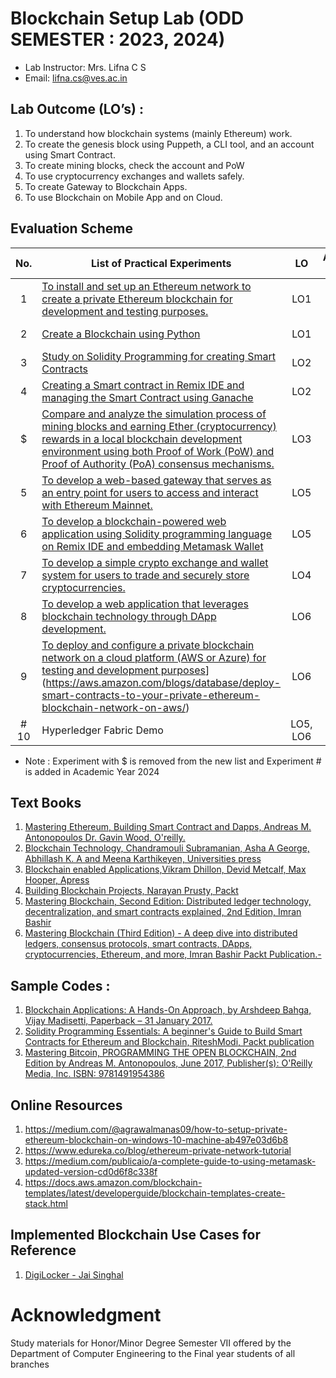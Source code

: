 # Blockchain Setup Lab (ODD SEMESTER : 2023, 2024)
* Lab Instructor:	Mrs. Lifna C S
* Email:			lifna.cs@ves.ac.in	

## Lab Outcome (LO’s) : 
1. To understand how blockchain systems (mainly Ethereum) work.
2. To create the genesis block using Puppeth, a CLI tool, and an account using Smart Contract.
3. To create mining blocks, check the account and PoW
4. To use cryptocurrency exchanges and wallets safely.
5. To create Gateway to Blockchain Apps.
6. To use Blockchain on Mobile App and on Cloud.

## Evaluation Scheme 

| No.| List of Practical Experiments |  LO | Academic Year |
| :--: | ---------------------------- | :--:| :-------------: |
| 1 | [To install and set up an Ethereum network to create a private Ethereum blockchain for development and testing purposes.](https://github.com/LifnaJos/Blockchain-Development-HBCC701/blob/main/Labwise_Instructions/Lab-1-Ethereum-Geth.md) | LO1| 2023, 2024 |
| 2 | [Create a Blockchain using Python](https://github.com/LifnaJos/Blockchain-Development-HBCC701/blob/main/Labwise_Instructions/Lab-2-Blockchain-Python.md) | LO1 | 2023, 2024 |
| 3 | [Study on Solidity Programming for creating Smart Contracts](https://github.com/LifnaJos/Blockchain-Development-HBCC701/blob/main/Labwise_Instructions/Lab-3-Solidity-Study-RemixIDE.md) | LO2 |  2023, 2024 |
| 4 | [Creating a Smart contract in Remix IDE and managing the Smart Contract using Ganache](https://github.com/LifnaJos/Blockchain-Development-HBCC701/blob/main/Labwise_Instructions/Lab-4-Ethereum-Ganache) | LO2 | 2023, 2024 |
| $ | [Compare and analyze the simulation process of mining blocks and earning Ether (cryptocurrency) rewards in a local blockchain development environment using both Proof of Work (PoW) and Proof of Authority (PoA) consensus mechanisms.](https://github.com/LifnaJos/Blockchain-Development-HBCC701/blob/main/Labwise_Instructions/Lab-5-CaseStudy-PoW-PoS.md) | LO3 | 2023 |
| 5 | [To develop a web-based gateway that serves as an entry point for users to access and interact with Ethereum Mainnet.](https://github.com/LifnaJos/Blockchain-Development-HBCC701/blob/main/Labwise_Instructions/Lab-6-Ethereum-Mainnet-Interaction.md) |LO5 |  2023, 2024 |
| 6 | [To develop a blockchain-powered web application using Solidity programming language on Remix IDE and embedding Metamask Wallet](https://github.com/LifnaJos/Blockchain-Development-HBCC701/blob/main/Labwise_Instructions/Lab-7-WebApp-Metamask-Wallet.md) | LO5 |  2023, 2024 |
| 7 | [To develop a simple crypto exchange and wallet system for users to trade and securely store cryptocurrencies.](https://www.youtube.com/watch?v=d_XOWCoUAHY&list=PLS5SEs8ZftgXHEtZ19lXmDQZm_1JKaBTK) | LO4 | 2023, 2024 |
| 8 | [To develop a web application that leverages blockchain technology through DApp development.](https://www.youtube.com/watch?v=3681ZYbDSSk&list=PLS5SEs8ZftgXXPYBH6rDk4TKnDOvinwJr) | LO6 | 2023, 2024 |
| 9 | [To deploy and configure a private blockchain network on a cloud platform (AWS or Azure) for testing and development purposes]([https://www.youtube.com/watch?v=3681ZYbDSSk&list=PLS5SEs8ZftgXXPYBH6rDk4TKnDOvinwJr)](https://aws.amazon.com/blogs/database/deploy-smart-contracts-to-your-private-ethereum-blockchain-network-on-aws/) | LO6 | 2023, 2024 |
| # 10 | Hyperledger Fabric Demo | LO5, LO6 | 2024 |

* Note : Experiment with $ is removed from the new list and Experiment # is added in Academic Year 2024

## Text Books
1. [Mastering Ethereum, Building Smart Contract and Dapps, Andreas M. Antonopoulos Dr. Gavin Wood, O'reilly.](https://drive.google.com/file/d/12gMxWvGSquUEQfWpEFenwgMHIY57JcE7/view?usp=sharing)
2. [Blockchain Technology, Chandramouli Subramanian, Asha A George, Abhillash K. A and Meena Karthikeyen, Universities press](https://www.universitiespress.com/resources?id=9789389211634)
3. [Blockchain enabled Applications,Vikram Dhillon, Devid Metcalf, Max Hooper, Apress](https://drive.google.com/file/d/1uh1NSgohgWJNLRMacX1bVgb5puyFgf0j/view?usp=sharing)
4. [Building Blockchain Projects, Narayan Prusty, Packt](https://drive.google.com/file/d/1fEdzWJtG3_LOlZb07xvZVlPv5yGUJ9O_/view?usp=sharing)
5. [Mastering Blockchain, Second Edition: Distributed ledger technology, decentralization, and smart contracts explained, 2nd Edition, Imran Bashir](https://drive.google.com/file/d/1UkXFmXnDnLPnlSlfKU-1g8w3jt_tIXMw/view?usp=sharing)
6. [Mastering Blockchain (Third Edition) - A deep dive into distributed ledgers, consensus protocols, smart contracts, DApps, cryptocurrencies, Ethereum, and more, Imran Bashir  Packt Publication.-](https://drive.google.com/file/d/1E6O9D6lCDAGITb9y-QDTV5X5l_2c8a3c/view?usp=sharing)

## Sample Codes : 
1. [Blockchain Applications: A Hands-On Approach, by Arshdeep Bahga, Vijay Madisetti, Paperback – 31 January 2017.](https://github.com/arshdeepbahga/blockchain-applications-book)
2. [Solidity Programming Essentials: A beginner's Guide to Build Smart Contracts for Ethereum and Blockchain, RiteshModi, Packt publication](https://github.com/PacktPublishing/Solidity-Programming-Essentials-Second-Edition)
3. [Mastering Bitcoin, PROGRAMMING THE OPEN BLOCKCHAIN, 2nd Edition by Andreas M. Antonopoulos, June 2017, Publisher(s): O'Reilly Media, Inc. ISBN: 9781491954386](https://github.com/bitcoinbook/bitcoinbook)

## Online Resources
1. https://medium.com/@agrawalmanas09/how-to-setup-private-ethereum-blockchain-on-windows-10-machine-ab497e03d6b8
2. https://www.edureka.co/blog/ethereum-private-network-tutorial
3. https://medium.com/publicaio/a-complete-guide-to-using-metamask-updated-version-cd0d6f8c338f
4. https://docs.aws.amazon.com/blockchain-templates/latest/developerguide/blockchain-templates-create-stack.html 

## Implemented Blockchain Use Cases for Reference
1. [DigiLocker - Jai Singhal](https://github.com/jai-singhal/digiLocker)

# Acknowledgment
Study materials for Honor/Minor Degree Semester VII offered by the Department of Computer Engineering to the Final year students of all branches
